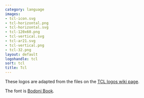 ```yaml
---
category: language
images:
- tcl-icon.svg
- tcl-horizontal.png
- tcl-horizontal.svg
- tcl-120x60.png
- tcl-vertical.svg
- tcl-ar21.svg
- tcl-vertical.png
- tcl-32.png
layout: default
logohandle: tcl
sort: tcl
title: Tcl
---
```


These logos are adapted from the files on the [TCL logos wiki page](http://wiki.tcl.tk/854).

The font is [Bodoni Book](http://www.myfonts.com/fonts/bitstream/atf-bodoni/bodoni-book/?refby=hackerlogos).